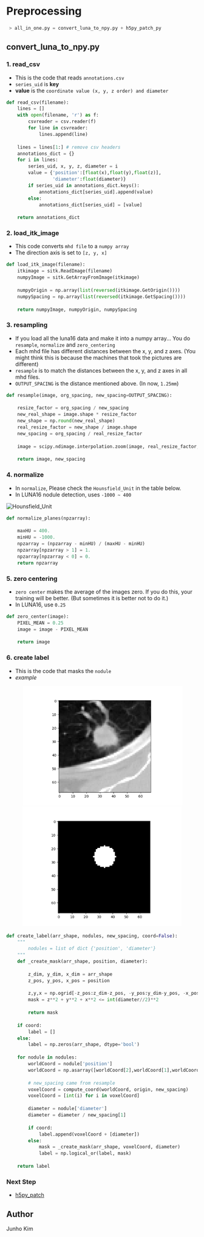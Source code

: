 # Preprocessing
```python
 > all_in_one.py = convert_luna_to_npy.py + h5py_patch_py
```

## convert_luna_to_npy.py
### 1. read_csv
* This is the code that reads `annotations.csv`
* `series_uid` is **key**
* **value** is the `coordinate value (x, y, z order) and diameter`
```python
def read_csv(filename):
    lines = []
    with open(filename, 'r') as f:
        csvreader = csv.reader(f)
        for line in csvreader:
            lines.append(line)

    lines = lines[1:] # remove csv headers
    annotations_dict = {}
    for i in lines:
        series_uid, x, y, z, diameter = i
        value = {'position':[float(x),float(y),float(z)],
                 'diameter':float(diameter)}
        if series_uid in annotations_dict.keys():
            annotations_dict[series_uid].append(value)
        else:
            annotations_dict[series_uid] = [value]

    return annotations_dict
```

### 2. load_itk_image
* This code converts `mhd file` to a `numpy array`
* The direction axis is set to `[z, y, x]`
```python
def load_itk_image(filename):
    itkimage = sitk.ReadImage(filename)
    numpyImage = sitk.GetArrayFromImage(itkimage)

    numpyOrigin = np.array(list(reversed(itkimage.GetOrigin())))
    numpySpacing = np.array(list(reversed(itkimage.GetSpacing())))

    return numpyImage, numpyOrigin, numpySpacing    
```

### 3. resampling
* If you load all the luna16 data and make it into a numpy array... You do `resample`, `normalize` and `zero_centering`
* Each mhd file has different distances between the x, y, and z axes. (You might think this is because the machines that took the pictures are different)
* `resample` is to match the distances between the x, y, and z axes in all mhd files. 
* `OUTPUT_SPACING` is the distance mentioned above. (In now, `1.25mm`)
```python
def resample(image, org_spacing, new_spacing=OUTPUT_SPACING):

    resize_factor = org_spacing / new_spacing
    new_real_shape = image.shape * resize_factor
    new_shape = np.round(new_real_shape)
    real_resize_factor = new_shape / image.shape
    new_spacing = org_spacing / real_resize_factor

    image = scipy.ndimage.interpolation.zoom(image, real_resize_factor, mode='nearest')

    return image, new_spacing
```

### 4. normalize
* In `normalize`, Please check the `Hounsfield_Unit` in the table below.
* In LUNA16 nodule detection, uses `-1000 ~ 400`

![Hounsfield_Unit](http://i.imgur.com/4rlyReh.png)

```python
def normalize_planes(npzarray):

    maxHU = 400.
    minHU = -1000.
    npzarray = (npzarray - minHU) / (maxHU - minHU)
    npzarray[npzarray > 1] = 1.
    npzarray[npzarray < 0] = 0.
    return npzarray
```

### 5. zero centering
* `zero center` makes the average of the images zero. If you do this, your training will be better. (But sometimes it is better not to do it.)
* In LUNA16, use `0.25`
```python
def zero_center(image):
    PIXEL_MEAN = 0.25
    image = image - PIXEL_MEAN

    return image
```

### 6. create label
* This is the code that masks the `nodule`
* *example*
<div align="center">
   <img src="/assests/nodule.png" width="420">
  <img src="/assests/nodule_label.png"  width="420">
</div>

```python
def create_label(arr_shape, nodules, new_spacing, coord=False):
    """
        nodules = list of dict {'position', 'diameter'}
    """
    def _create_mask(arr_shape, position, diameter):

        z_dim, y_dim, x_dim = arr_shape
        z_pos, y_pos, x_pos = position

        z,y,x = np.ogrid[-z_pos:z_dim-z_pos, -y_pos:y_dim-y_pos, -x_pos:x_dim-x_pos]
        mask = z**2 + y**2 + x**2 <= int(diameter//2)**2

        return mask

    if coord:
        label = []
    else:
        label = np.zeros(arr_shape, dtype='bool')

    for nodule in nodules:
        worldCoord = nodule['position']
        worldCoord = np.asarray([worldCoord[2],worldCoord[1],worldCoord[0]])

        # new_spacing came from resample
        voxelCoord = compute_coord(worldCoord, origin, new_spacing)
        voxelCoord = [int(i) for i in voxelCoord]

        diameter = nodule['diameter']
        diameter = diameter / new_spacing[1]

        if coord:
            label.append(voxelCoord + [diameter])
        else:
            mask = _create_mask(arr_shape, voxelCoord, diameter)
            label = np.logical_or(label, mask)

    return label
```

### Next Step
* [h5py_patch](https://github.com/taki0112/CASED-Tensorflow/blob/master/preprocessing/README/h5py_patch_README.md)

## Author
Junho Kim
